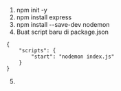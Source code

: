 1. npm init -y
2. npm install express
3. npm install --save-dev nodemon
4. Buat script baru di package.json

```
{
    "scripts": {
        "start": "nodemon index.js"
    }
}
```
5. 